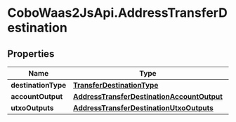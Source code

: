 # CoboWaas2JsApi.AddressTransferDestination

## Properties

Name | Type | Description | Notes
------------ | ------------- | ------------- | -------------
**destinationType** | [**TransferDestinationType**](TransferDestinationType.md) |  | 
**accountOutput** | [**AddressTransferDestinationAccountOutput**](AddressTransferDestinationAccountOutput.md) |  | [optional] 
**utxoOutputs** | [**AddressTransferDestinationUtxoOutputs**](AddressTransferDestinationUtxoOutputs.md) |  | [optional] 


